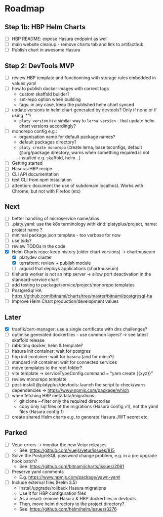 # Roadmap

## Step 1b: HBP Helm Charts

- [ ] HBP README: expose Hasura endpoint as well
- [ ] main website cleanup - remove charts tab and link to artifacthub
- [ ] Publish chart in awesome Hasura

## Step 2: DevTools MVP

- [ ] review HBP template and functionning with storage rules embedded in values.yaml
- [ ] how to publish docker images with correct tags
  - custom skaffold builder?
  - set-repo option when building
  - tags: in any case, keep the published helm chart synced
- [ ] update versions in helm chart generated by devtools? Only if none or if using '\*'?
  - `platy version` in a similar way to `lerna version` - that update helm chart versions accordingly?
- [ ] monorepo config e.g.:
  - organisation name for default package names?
  - default packages directory?
  - `platy create monorepo` (create lerna, base tsconfigs, default @org/package directory, warns when something required is not installed e.g. skaffold, helm...)
- [ ] Getting started
- [ ] Hasura+HBP recipe
- [ ] CLI API documentation
- [ ] test CLI from npm installation
- [ ] attention: document the use of subdomain.localhost. Works with Chrome, but not with Firefox (etc)

## Next

- [ ] better handling of microservice name/alias
- [ ] .platy.yaml: use the k8s terminology with kind: platyplus/project, name: project name ?
- [ ] minimal package.json template - too verbose for now
- [ ] use tsdx?
- [ ] review TODOs in the code
- [x] Helm Charts repo: keep history (older chart versions) -> chartmuseum
  - [x] platydev cluster
  - [x] terraform: review + publish module
  - [ ] argocd that deploys applications (chartmuseum)
- [ ] tilehuria worker is not an http server -> allow port deactivation in the standard-service chart
- [ ] add testing to package/service/project/monorepo templates
- [ ] PostgreSql HA https://github.com/bitnami/charts/tree/master/bitnami/postgresql-ha
- [ ] Improve Helm Chart production/development values

## Later

- [x] traefik/cert-manager: use a single certificate with dns challenges?
- [ ] optimise generated dockerfiles - use common layers? -> see latest skaffold release
- [ ] rabbitmq docker, helm & template?
- [ ] hasura init container: wait for postgres
- [ ] hbp init container: wait for hasura (and for minio?)
- [ ] standard init container: wait for connected services
- [ ] move templates to the root folder?
- [ ] vite template -> serviceTypeConfig.command = "yarn create {{xyz}}"
- [ ] review monorepo template
- [ ] post-install @platyplus/devtools: launch the script to check/warn dependencies -> https://www.npmjs.com/package/which
- [ ] when fetching HBP metadata/migrations:
  - git clone --filter only the required directories
  - copy only sql files of the migrations (Hasura config v1), not the yaml files (Hasura config 1)
- [ ] create shared Helm charts e.g. to generate Hasura JWT secret etc.

## Parked

- [ ] Vetur errors -> monitor the new Vetur releases
  - See: https://github.com/vuejs/vetur/issues/815
- [ ] Solve the PostgreSQL password change problem, e.g. in a pre upgrade hook batch?
  - See: https://github.com/bitnami/charts/issues/2061
- [ ] Preserve yaml comments
  - E.g. https://www.npmjs.com/package/yawn-yaml
- [ ] Include external files (Helm 3.5)
  - Install/upgrade/rollback Hasura migrations
  - Use it for HBP configuration files
  - As a result: remove Hasura & HBP dockerfiles in devtools
  - Then, move helm directory to the project directory?
  - See: https://github.com/helm/helm/issues/3276
